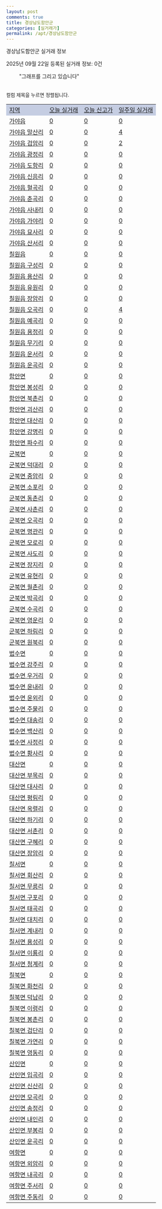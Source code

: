 ```yaml
---
layout: post
comments: true
title: 경상남도함안군
categories: [실거래가]
permalink: /apt/경상남도함안군
---
```


경상남도함안군 실거래 정보

2025년 09월 22일 등록된 실거래 정보: 0건

<!--<script async src="https://pagead2.googlesyndication.com/pagead/js/adsbygoogle.js?client=ca-pub-3485438051770037"
 crossorigin="anonymous"></script>-->

<script type="text/javascript">
  google.charts.load('current', {'packages':['corechart']});
  google.charts.setOnLoadCallback(drawChart);

  function drawChart() {
    var data = google.visualization.arrayToDataTable([['거래일', '매매', '전월세', '전매'], ['21-01', 1, 1, 0], ['21-02', 0, 1, 0], ['21-03', 0, 1, 0], ['21-04', 0, 1, 0], ['21-05', 0, 1, 0], ['21-06', 0, 2, 0], ['21-07', 6, 2, 0], ['21-08', 42, 10, 0], ['21-09', 39, 17, 0], ['21-10', 62, 16, 0], ['21-11', 46, 15, 0], ['21-12', 56, 16, 0], ['22-01', 46, 14, 0], ['22-02', 52, 14, 0], ['22-03', 50, 18, 0], ['22-04', 60, 13, 0], ['22-05', 47, 8, 0], ['22-06', 35, 10, 0], ['22-07', 31, 6, 0], ['22-08', 2, 1, 0], ['23-07', 1, 0, 0], ['23-08', 0, 1, 0], ['23-09', 0, 2, 0], ['23-10', 7, 3, 0], ['23-11', 41, 12, 0], ['23-12', 28, 13, 0], ['24-01', 2, 0, 0], ['24-02', 0, 1, 0], ['24-03', 1, 0, 0], ['24-04', 3, 0, 0], ['24-05', 2, 0, 0], ['24-06', 0, 1, 0], ['24-07', 1, 0, 0], ['24-08', 4, 0, 0], ['24-09', 29, 5, 0], ['24-10', 44, 0, 44], ['24-11', 21, 0, 21], ['24-12', 18, 18, 18], ['25-01', 31, 31, 31], ['25-02', 37, 37, 37], ['25-03', 36, 36, 36], ['25-04', 48, 48, 48], ['25-05', 40, 40, 40], ['25-06', 34, 34, 34], ['25-07', 32, 32, 32], ['25-08', 24, 24, 24], ['25-09', 7, 7, 7]]);

    var options = {
      title: '최근 1년간 유형별 거래량 추이',
      legend: { position: 'bottom' }
    };

    setTimeout(function() {
        var chart = new google.visualization.LineChart(document.getElementById('columnchart_material'));
        chart.draw(data, (options));
        document.getElementById('loading').style.display = 'none';
        var dayLabel = (new Date()).getDay();
        if (dayLabel < 2) {
            sorttable.innerSortFunction.apply(document.getElementById('week'), []);
            sorttable.innerSortFunction.apply(document.getElementById('week'), []);        
        }
        else {
            sorttable.innerSortFunction.apply(document.getElementById('today'), []);
            sorttable.innerSortFunction.apply(document.getElementById('today'), []);
        }
    }, 200);

  }
</script>

<div id="loading" style="z-index:20; display: block; margin-left: 35px">"그래프를 그리고 있습니다"</div>
<div id="columnchart_material" style="width: 95%; margin-left: -35px; display: block"></div>
<!--<div style="width: 95%; margin-left: -35px; display: block">
      <script async src="https://pagead2.googlesyndication.com/pagead/js/adsbygoogle.js?client=ca-pub-3485438051770037"
          crossorigin="anonymous"></script>
      <ins class="adsbygoogle"
          style="display:block"
          data-ad-format="fluid"
          data-ad-layout-key="-fb+5w+4e-db+86"
          data-ad-client="ca-pub-3485438051770037"
          data-ad-slot="1827090281"></ins>
      <script>
          (adsbygoogle = window.adsbygoogle || []).push({});
      </script>
</div>-->
<br>

<font size='small' style='font-size: small;'>컬럼 제목을 누르면 정렬됩니다.</font>
<table class="sortable">
  <tr style='background-color: rgba(114, 132, 186,0.4);'>
    <td id="region"><a href="#">지역</a></td>
    <td id="today"><a href="#">오늘 실거래</a></td>
    <td id="today_new"><a href="#">오늘 신고가</a></td>
    <td id="week"><a href="#">일주일 실거래</a></td>
  </tr>

  
  <tr class="item">
    <td><a href="경상남도함안군가야읍">가야읍</a></td>
    <td><a href="경상남도함안군가야읍">0</a></td>
    <td><a href="경상남도함안군가야읍">0</a></td>
    <td><a href="경상남도함안군가야읍">0</a></td>
  </tr>
    

  <tr class="item">
    <td><a href="경상남도함안군가야읍말산리">가야읍 말산리</a></td>
    <td><a href="경상남도함안군가야읍말산리">0</a></td>
    <td><a href="경상남도함안군가야읍말산리">0</a></td>
    <td><a href="경상남도함안군가야읍말산리">4</a></td>
  </tr>
    

  <tr class="item">
    <td><a href="경상남도함안군가야읍검암리">가야읍 검암리</a></td>
    <td><a href="경상남도함안군가야읍검암리">0</a></td>
    <td><a href="경상남도함안군가야읍검암리">0</a></td>
    <td><a href="경상남도함안군가야읍검암리">2</a></td>
  </tr>
    

  <tr class="item">
    <td><a href="경상남도함안군가야읍광정리">가야읍 광정리</a></td>
    <td><a href="경상남도함안군가야읍광정리">0</a></td>
    <td><a href="경상남도함안군가야읍광정리">0</a></td>
    <td><a href="경상남도함안군가야읍광정리">0</a></td>
  </tr>
    

  <tr class="item">
    <td><a href="경상남도함안군가야읍도항리">가야읍 도항리</a></td>
    <td><a href="경상남도함안군가야읍도항리">0</a></td>
    <td><a href="경상남도함안군가야읍도항리">0</a></td>
    <td><a href="경상남도함안군가야읍도항리">0</a></td>
  </tr>
    

  <tr class="item">
    <td><a href="경상남도함안군가야읍신음리">가야읍 신음리</a></td>
    <td><a href="경상남도함안군가야읍신음리">0</a></td>
    <td><a href="경상남도함안군가야읍신음리">0</a></td>
    <td><a href="경상남도함안군가야읍신음리">0</a></td>
  </tr>
    

  <tr class="item">
    <td><a href="경상남도함안군가야읍혈곡리">가야읍 혈곡리</a></td>
    <td><a href="경상남도함안군가야읍혈곡리">0</a></td>
    <td><a href="경상남도함안군가야읍혈곡리">0</a></td>
    <td><a href="경상남도함안군가야읍혈곡리">0</a></td>
  </tr>
    

  <tr class="item">
    <td><a href="경상남도함안군가야읍춘곡리">가야읍 춘곡리</a></td>
    <td><a href="경상남도함안군가야읍춘곡리">0</a></td>
    <td><a href="경상남도함안군가야읍춘곡리">0</a></td>
    <td><a href="경상남도함안군가야읍춘곡리">0</a></td>
  </tr>
    

  <tr class="item">
    <td><a href="경상남도함안군가야읍사내리">가야읍 사내리</a></td>
    <td><a href="경상남도함안군가야읍사내리">0</a></td>
    <td><a href="경상남도함안군가야읍사내리">0</a></td>
    <td><a href="경상남도함안군가야읍사내리">0</a></td>
  </tr>
    

  <tr class="item">
    <td><a href="경상남도함안군가야읍가야리">가야읍 가야리</a></td>
    <td><a href="경상남도함안군가야읍가야리">0</a></td>
    <td><a href="경상남도함안군가야읍가야리">0</a></td>
    <td><a href="경상남도함안군가야읍가야리">0</a></td>
  </tr>
    

  <tr class="item">
    <td><a href="경상남도함안군가야읍묘사리">가야읍 묘사리</a></td>
    <td><a href="경상남도함안군가야읍묘사리">0</a></td>
    <td><a href="경상남도함안군가야읍묘사리">0</a></td>
    <td><a href="경상남도함안군가야읍묘사리">0</a></td>
  </tr>
    

  <tr class="item">
    <td><a href="경상남도함안군가야읍산서리">가야읍 산서리</a></td>
    <td><a href="경상남도함안군가야읍산서리">0</a></td>
    <td><a href="경상남도함안군가야읍산서리">0</a></td>
    <td><a href="경상남도함안군가야읍산서리">0</a></td>
  </tr>
    

  <tr class="item">
    <td><a href="경상남도함안군칠원읍">칠원읍</a></td>
    <td><a href="경상남도함안군칠원읍">0</a></td>
    <td><a href="경상남도함안군칠원읍">0</a></td>
    <td><a href="경상남도함안군칠원읍">0</a></td>
  </tr>
    

  <tr class="item">
    <td><a href="경상남도함안군칠원읍구성리">칠원읍 구성리</a></td>
    <td><a href="경상남도함안군칠원읍구성리">0</a></td>
    <td><a href="경상남도함안군칠원읍구성리">0</a></td>
    <td><a href="경상남도함안군칠원읍구성리">0</a></td>
  </tr>
    

  <tr class="item">
    <td><a href="경상남도함안군칠원읍용산리">칠원읍 용산리</a></td>
    <td><a href="경상남도함안군칠원읍용산리">0</a></td>
    <td><a href="경상남도함안군칠원읍용산리">0</a></td>
    <td><a href="경상남도함안군칠원읍용산리">0</a></td>
  </tr>
    

  <tr class="item">
    <td><a href="경상남도함안군칠원읍유원리">칠원읍 유원리</a></td>
    <td><a href="경상남도함안군칠원읍유원리">0</a></td>
    <td><a href="경상남도함안군칠원읍유원리">0</a></td>
    <td><a href="경상남도함안군칠원읍유원리">0</a></td>
  </tr>
    

  <tr class="item">
    <td><a href="경상남도함안군칠원읍장암리">칠원읍 장암리</a></td>
    <td><a href="경상남도함안군칠원읍장암리">0</a></td>
    <td><a href="경상남도함안군칠원읍장암리">0</a></td>
    <td><a href="경상남도함안군칠원읍장암리">0</a></td>
  </tr>
    

  <tr class="item">
    <td><a href="경상남도함안군칠원읍오곡리">칠원읍 오곡리</a></td>
    <td><a href="경상남도함안군칠원읍오곡리">0</a></td>
    <td><a href="경상남도함안군칠원읍오곡리">0</a></td>
    <td><a href="경상남도함안군칠원읍오곡리">4</a></td>
  </tr>
    

  <tr class="item">
    <td><a href="경상남도함안군칠원읍예곡리">칠원읍 예곡리</a></td>
    <td><a href="경상남도함안군칠원읍예곡리">0</a></td>
    <td><a href="경상남도함안군칠원읍예곡리">0</a></td>
    <td><a href="경상남도함안군칠원읍예곡리">0</a></td>
  </tr>
    

  <tr class="item">
    <td><a href="경상남도함안군칠원읍용정리">칠원읍 용정리</a></td>
    <td><a href="경상남도함안군칠원읍용정리">0</a></td>
    <td><a href="경상남도함안군칠원읍용정리">0</a></td>
    <td><a href="경상남도함안군칠원읍용정리">0</a></td>
  </tr>
    

  <tr class="item">
    <td><a href="경상남도함안군칠원읍무기리">칠원읍 무기리</a></td>
    <td><a href="경상남도함안군칠원읍무기리">0</a></td>
    <td><a href="경상남도함안군칠원읍무기리">0</a></td>
    <td><a href="경상남도함안군칠원읍무기리">0</a></td>
  </tr>
    

  <tr class="item">
    <td><a href="경상남도함안군칠원읍운서리">칠원읍 운서리</a></td>
    <td><a href="경상남도함안군칠원읍운서리">0</a></td>
    <td><a href="경상남도함안군칠원읍운서리">0</a></td>
    <td><a href="경상남도함안군칠원읍운서리">0</a></td>
  </tr>
    

  <tr class="item">
    <td><a href="경상남도함안군칠원읍운곡리">칠원읍 운곡리</a></td>
    <td><a href="경상남도함안군칠원읍운곡리">0</a></td>
    <td><a href="경상남도함안군칠원읍운곡리">0</a></td>
    <td><a href="경상남도함안군칠원읍운곡리">0</a></td>
  </tr>
    

  <tr class="item">
    <td><a href="경상남도함안군함안면">함안면</a></td>
    <td><a href="경상남도함안군함안면">0</a></td>
    <td><a href="경상남도함안군함안면">0</a></td>
    <td><a href="경상남도함안군함안면">0</a></td>
  </tr>
    

  <tr class="item">
    <td><a href="경상남도함안군함안면봉성리">함안면 봉성리</a></td>
    <td><a href="경상남도함안군함안면봉성리">0</a></td>
    <td><a href="경상남도함안군함안면봉성리">0</a></td>
    <td><a href="경상남도함안군함안면봉성리">0</a></td>
  </tr>
    

  <tr class="item">
    <td><a href="경상남도함안군함안면북촌리">함안면 북촌리</a></td>
    <td><a href="경상남도함안군함안면북촌리">0</a></td>
    <td><a href="경상남도함안군함안면북촌리">0</a></td>
    <td><a href="경상남도함안군함안면북촌리">0</a></td>
  </tr>
    

  <tr class="item">
    <td><a href="경상남도함안군함안면괴산리">함안면 괴산리</a></td>
    <td><a href="경상남도함안군함안면괴산리">0</a></td>
    <td><a href="경상남도함안군함안면괴산리">0</a></td>
    <td><a href="경상남도함안군함안면괴산리">0</a></td>
  </tr>
    

  <tr class="item">
    <td><a href="경상남도함안군함안면대산리">함안면 대산리</a></td>
    <td><a href="경상남도함안군함안면대산리">0</a></td>
    <td><a href="경상남도함안군함안면대산리">0</a></td>
    <td><a href="경상남도함안군함안면대산리">0</a></td>
  </tr>
    

  <tr class="item">
    <td><a href="경상남도함안군함안면강명리">함안면 강명리</a></td>
    <td><a href="경상남도함안군함안면강명리">0</a></td>
    <td><a href="경상남도함안군함안면강명리">0</a></td>
    <td><a href="경상남도함안군함안면강명리">0</a></td>
  </tr>
    

  <tr class="item">
    <td><a href="경상남도함안군함안면파수리">함안면 파수리</a></td>
    <td><a href="경상남도함안군함안면파수리">0</a></td>
    <td><a href="경상남도함안군함안면파수리">0</a></td>
    <td><a href="경상남도함안군함안면파수리">0</a></td>
  </tr>
    

  <tr class="item">
    <td><a href="경상남도함안군군북면">군북면</a></td>
    <td><a href="경상남도함안군군북면">0</a></td>
    <td><a href="경상남도함안군군북면">0</a></td>
    <td><a href="경상남도함안군군북면">0</a></td>
  </tr>
    

  <tr class="item">
    <td><a href="경상남도함안군군북면덕대리">군북면 덕대리</a></td>
    <td><a href="경상남도함안군군북면덕대리">0</a></td>
    <td><a href="경상남도함안군군북면덕대리">0</a></td>
    <td><a href="경상남도함안군군북면덕대리">0</a></td>
  </tr>
    

  <tr class="item">
    <td><a href="경상남도함안군군북면중암리">군북면 중암리</a></td>
    <td><a href="경상남도함안군군북면중암리">0</a></td>
    <td><a href="경상남도함안군군북면중암리">0</a></td>
    <td><a href="경상남도함안군군북면중암리">0</a></td>
  </tr>
    

  <tr class="item">
    <td><a href="경상남도함안군군북면소포리">군북면 소포리</a></td>
    <td><a href="경상남도함안군군북면소포리">0</a></td>
    <td><a href="경상남도함안군군북면소포리">0</a></td>
    <td><a href="경상남도함안군군북면소포리">0</a></td>
  </tr>
    

  <tr class="item">
    <td><a href="경상남도함안군군북면동촌리">군북면 동촌리</a></td>
    <td><a href="경상남도함안군군북면동촌리">0</a></td>
    <td><a href="경상남도함안군군북면동촌리">0</a></td>
    <td><a href="경상남도함안군군북면동촌리">0</a></td>
  </tr>
    

  <tr class="item">
    <td><a href="경상남도함안군군북면사촌리">군북면 사촌리</a></td>
    <td><a href="경상남도함안군군북면사촌리">0</a></td>
    <td><a href="경상남도함안군군북면사촌리">0</a></td>
    <td><a href="경상남도함안군군북면사촌리">0</a></td>
  </tr>
    

  <tr class="item">
    <td><a href="경상남도함안군군북면오곡리">군북면 오곡리</a></td>
    <td><a href="경상남도함안군군북면오곡리">0</a></td>
    <td><a href="경상남도함안군군북면오곡리">0</a></td>
    <td><a href="경상남도함안군군북면오곡리">0</a></td>
  </tr>
    

  <tr class="item">
    <td><a href="경상남도함안군군북면명관리">군북면 명관리</a></td>
    <td><a href="경상남도함안군군북면명관리">0</a></td>
    <td><a href="경상남도함안군군북면명관리">0</a></td>
    <td><a href="경상남도함안군군북면명관리">0</a></td>
  </tr>
    

  <tr class="item">
    <td><a href="경상남도함안군군북면모로리">군북면 모로리</a></td>
    <td><a href="경상남도함안군군북면모로리">0</a></td>
    <td><a href="경상남도함안군군북면모로리">0</a></td>
    <td><a href="경상남도함안군군북면모로리">0</a></td>
  </tr>
    

  <tr class="item">
    <td><a href="경상남도함안군군북면사도리">군북면 사도리</a></td>
    <td><a href="경상남도함안군군북면사도리">0</a></td>
    <td><a href="경상남도함안군군북면사도리">0</a></td>
    <td><a href="경상남도함안군군북면사도리">0</a></td>
  </tr>
    

  <tr class="item">
    <td><a href="경상남도함안군군북면장지리">군북면 장지리</a></td>
    <td><a href="경상남도함안군군북면장지리">0</a></td>
    <td><a href="경상남도함안군군북면장지리">0</a></td>
    <td><a href="경상남도함안군군북면장지리">0</a></td>
  </tr>
    

  <tr class="item">
    <td><a href="경상남도함안군군북면유현리">군북면 유현리</a></td>
    <td><a href="경상남도함안군군북면유현리">0</a></td>
    <td><a href="경상남도함안군군북면유현리">0</a></td>
    <td><a href="경상남도함안군군북면유현리">0</a></td>
  </tr>
    

  <tr class="item">
    <td><a href="경상남도함안군군북면월촌리">군북면 월촌리</a></td>
    <td><a href="경상남도함안군군북면월촌리">0</a></td>
    <td><a href="경상남도함안군군북면월촌리">0</a></td>
    <td><a href="경상남도함안군군북면월촌리">0</a></td>
  </tr>
    

  <tr class="item">
    <td><a href="경상남도함안군군북면박곡리">군북면 박곡리</a></td>
    <td><a href="경상남도함안군군북면박곡리">0</a></td>
    <td><a href="경상남도함안군군북면박곡리">0</a></td>
    <td><a href="경상남도함안군군북면박곡리">0</a></td>
  </tr>
    

  <tr class="item">
    <td><a href="경상남도함안군군북면수곡리">군북면 수곡리</a></td>
    <td><a href="경상남도함안군군북면수곡리">0</a></td>
    <td><a href="경상남도함안군군북면수곡리">0</a></td>
    <td><a href="경상남도함안군군북면수곡리">0</a></td>
  </tr>
    

  <tr class="item">
    <td><a href="경상남도함안군군북면영운리">군북면 영운리</a></td>
    <td><a href="경상남도함안군군북면영운리">0</a></td>
    <td><a href="경상남도함안군군북면영운리">0</a></td>
    <td><a href="경상남도함안군군북면영운리">0</a></td>
  </tr>
    

  <tr class="item">
    <td><a href="경상남도함안군군북면하림리">군북면 하림리</a></td>
    <td><a href="경상남도함안군군북면하림리">0</a></td>
    <td><a href="경상남도함안군군북면하림리">0</a></td>
    <td><a href="경상남도함안군군북면하림리">0</a></td>
  </tr>
    

  <tr class="item">
    <td><a href="경상남도함안군군북면원북리">군북면 원북리</a></td>
    <td><a href="경상남도함안군군북면원북리">0</a></td>
    <td><a href="경상남도함안군군북면원북리">0</a></td>
    <td><a href="경상남도함안군군북면원북리">0</a></td>
  </tr>
    

  <tr class="item">
    <td><a href="경상남도함안군법수면">법수면</a></td>
    <td><a href="경상남도함안군법수면">0</a></td>
    <td><a href="경상남도함안군법수면">0</a></td>
    <td><a href="경상남도함안군법수면">0</a></td>
  </tr>
    

  <tr class="item">
    <td><a href="경상남도함안군법수면강주리">법수면 강주리</a></td>
    <td><a href="경상남도함안군법수면강주리">0</a></td>
    <td><a href="경상남도함안군법수면강주리">0</a></td>
    <td><a href="경상남도함안군법수면강주리">0</a></td>
  </tr>
    

  <tr class="item">
    <td><a href="경상남도함안군법수면우거리">법수면 우거리</a></td>
    <td><a href="경상남도함안군법수면우거리">0</a></td>
    <td><a href="경상남도함안군법수면우거리">0</a></td>
    <td><a href="경상남도함안군법수면우거리">0</a></td>
  </tr>
    

  <tr class="item">
    <td><a href="경상남도함안군법수면윤내리">법수면 윤내리</a></td>
    <td><a href="경상남도함안군법수면윤내리">0</a></td>
    <td><a href="경상남도함안군법수면윤내리">0</a></td>
    <td><a href="경상남도함안군법수면윤내리">0</a></td>
  </tr>
    

  <tr class="item">
    <td><a href="경상남도함안군법수면윤외리">법수면 윤외리</a></td>
    <td><a href="경상남도함안군법수면윤외리">0</a></td>
    <td><a href="경상남도함안군법수면윤외리">0</a></td>
    <td><a href="경상남도함안군법수면윤외리">0</a></td>
  </tr>
    

  <tr class="item">
    <td><a href="경상남도함안군법수면주물리">법수면 주물리</a></td>
    <td><a href="경상남도함안군법수면주물리">0</a></td>
    <td><a href="경상남도함안군법수면주물리">0</a></td>
    <td><a href="경상남도함안군법수면주물리">0</a></td>
  </tr>
    

  <tr class="item">
    <td><a href="경상남도함안군법수면대송리">법수면 대송리</a></td>
    <td><a href="경상남도함안군법수면대송리">0</a></td>
    <td><a href="경상남도함안군법수면대송리">0</a></td>
    <td><a href="경상남도함안군법수면대송리">0</a></td>
  </tr>
    

  <tr class="item">
    <td><a href="경상남도함안군법수면백산리">법수면 백산리</a></td>
    <td><a href="경상남도함안군법수면백산리">0</a></td>
    <td><a href="경상남도함안군법수면백산리">0</a></td>
    <td><a href="경상남도함안군법수면백산리">0</a></td>
  </tr>
    

  <tr class="item">
    <td><a href="경상남도함안군법수면사정리">법수면 사정리</a></td>
    <td><a href="경상남도함안군법수면사정리">0</a></td>
    <td><a href="경상남도함안군법수면사정리">0</a></td>
    <td><a href="경상남도함안군법수면사정리">0</a></td>
  </tr>
    

  <tr class="item">
    <td><a href="경상남도함안군법수면황사리">법수면 황사리</a></td>
    <td><a href="경상남도함안군법수면황사리">0</a></td>
    <td><a href="경상남도함안군법수면황사리">0</a></td>
    <td><a href="경상남도함안군법수면황사리">0</a></td>
  </tr>
    

  <tr class="item">
    <td><a href="경상남도함안군대산면">대산면</a></td>
    <td><a href="경상남도함안군대산면">0</a></td>
    <td><a href="경상남도함안군대산면">0</a></td>
    <td><a href="경상남도함안군대산면">0</a></td>
  </tr>
    

  <tr class="item">
    <td><a href="경상남도함안군대산면부목리">대산면 부목리</a></td>
    <td><a href="경상남도함안군대산면부목리">0</a></td>
    <td><a href="경상남도함안군대산면부목리">0</a></td>
    <td><a href="경상남도함안군대산면부목리">0</a></td>
  </tr>
    

  <tr class="item">
    <td><a href="경상남도함안군대산면대사리">대산면 대사리</a></td>
    <td><a href="경상남도함안군대산면대사리">0</a></td>
    <td><a href="경상남도함안군대산면대사리">0</a></td>
    <td><a href="경상남도함안군대산면대사리">0</a></td>
  </tr>
    

  <tr class="item">
    <td><a href="경상남도함안군대산면평림리">대산면 평림리</a></td>
    <td><a href="경상남도함안군대산면평림리">0</a></td>
    <td><a href="경상남도함안군대산면평림리">0</a></td>
    <td><a href="경상남도함안군대산면평림리">0</a></td>
  </tr>
    

  <tr class="item">
    <td><a href="경상남도함안군대산면옥렬리">대산면 옥렬리</a></td>
    <td><a href="경상남도함안군대산면옥렬리">0</a></td>
    <td><a href="경상남도함안군대산면옥렬리">0</a></td>
    <td><a href="경상남도함안군대산면옥렬리">0</a></td>
  </tr>
    

  <tr class="item">
    <td><a href="경상남도함안군대산면하기리">대산면 하기리</a></td>
    <td><a href="경상남도함안군대산면하기리">0</a></td>
    <td><a href="경상남도함안군대산면하기리">0</a></td>
    <td><a href="경상남도함안군대산면하기리">0</a></td>
  </tr>
    

  <tr class="item">
    <td><a href="경상남도함안군대산면서촌리">대산면 서촌리</a></td>
    <td><a href="경상남도함안군대산면서촌리">0</a></td>
    <td><a href="경상남도함안군대산면서촌리">0</a></td>
    <td><a href="경상남도함안군대산면서촌리">0</a></td>
  </tr>
    

  <tr class="item">
    <td><a href="경상남도함안군대산면구혜리">대산면 구혜리</a></td>
    <td><a href="경상남도함안군대산면구혜리">0</a></td>
    <td><a href="경상남도함안군대산면구혜리">0</a></td>
    <td><a href="경상남도함안군대산면구혜리">0</a></td>
  </tr>
    

  <tr class="item">
    <td><a href="경상남도함안군대산면장암리">대산면 장암리</a></td>
    <td><a href="경상남도함안군대산면장암리">0</a></td>
    <td><a href="경상남도함안군대산면장암리">0</a></td>
    <td><a href="경상남도함안군대산면장암리">0</a></td>
  </tr>
    

  <tr class="item">
    <td><a href="경상남도함안군칠서면">칠서면</a></td>
    <td><a href="경상남도함안군칠서면">0</a></td>
    <td><a href="경상남도함안군칠서면">0</a></td>
    <td><a href="경상남도함안군칠서면">0</a></td>
  </tr>
    

  <tr class="item">
    <td><a href="경상남도함안군칠서면회산리">칠서면 회산리</a></td>
    <td><a href="경상남도함안군칠서면회산리">0</a></td>
    <td><a href="경상남도함안군칠서면회산리">0</a></td>
    <td><a href="경상남도함안군칠서면회산리">0</a></td>
  </tr>
    

  <tr class="item">
    <td><a href="경상남도함안군칠서면무릉리">칠서면 무릉리</a></td>
    <td><a href="경상남도함안군칠서면무릉리">0</a></td>
    <td><a href="경상남도함안군칠서면무릉리">0</a></td>
    <td><a href="경상남도함안군칠서면무릉리">0</a></td>
  </tr>
    

  <tr class="item">
    <td><a href="경상남도함안군칠서면구포리">칠서면 구포리</a></td>
    <td><a href="경상남도함안군칠서면구포리">0</a></td>
    <td><a href="경상남도함안군칠서면구포리">0</a></td>
    <td><a href="경상남도함안군칠서면구포리">0</a></td>
  </tr>
    

  <tr class="item">
    <td><a href="경상남도함안군칠서면태곡리">칠서면 태곡리</a></td>
    <td><a href="경상남도함안군칠서면태곡리">0</a></td>
    <td><a href="경상남도함안군칠서면태곡리">0</a></td>
    <td><a href="경상남도함안군칠서면태곡리">0</a></td>
  </tr>
    

  <tr class="item">
    <td><a href="경상남도함안군칠서면대치리">칠서면 대치리</a></td>
    <td><a href="경상남도함안군칠서면대치리">0</a></td>
    <td><a href="경상남도함안군칠서면대치리">0</a></td>
    <td><a href="경상남도함안군칠서면대치리">0</a></td>
  </tr>
    

  <tr class="item">
    <td><a href="경상남도함안군칠서면계내리">칠서면 계내리</a></td>
    <td><a href="경상남도함안군칠서면계내리">0</a></td>
    <td><a href="경상남도함안군칠서면계내리">0</a></td>
    <td><a href="경상남도함안군칠서면계내리">0</a></td>
  </tr>
    

  <tr class="item">
    <td><a href="경상남도함안군칠서면용성리">칠서면 용성리</a></td>
    <td><a href="경상남도함안군칠서면용성리">0</a></td>
    <td><a href="경상남도함안군칠서면용성리">0</a></td>
    <td><a href="경상남도함안군칠서면용성리">0</a></td>
  </tr>
    

  <tr class="item">
    <td><a href="경상남도함안군칠서면이룡리">칠서면 이룡리</a></td>
    <td><a href="경상남도함안군칠서면이룡리">0</a></td>
    <td><a href="경상남도함안군칠서면이룡리">0</a></td>
    <td><a href="경상남도함안군칠서면이룡리">0</a></td>
  </tr>
    

  <tr class="item">
    <td><a href="경상남도함안군칠서면청계리">칠서면 청계리</a></td>
    <td><a href="경상남도함안군칠서면청계리">0</a></td>
    <td><a href="경상남도함안군칠서면청계리">0</a></td>
    <td><a href="경상남도함안군칠서면청계리">0</a></td>
  </tr>
    

  <tr class="item">
    <td><a href="경상남도함안군칠북면">칠북면</a></td>
    <td><a href="경상남도함안군칠북면">0</a></td>
    <td><a href="경상남도함안군칠북면">0</a></td>
    <td><a href="경상남도함안군칠북면">0</a></td>
  </tr>
    

  <tr class="item">
    <td><a href="경상남도함안군칠북면화천리">칠북면 화천리</a></td>
    <td><a href="경상남도함안군칠북면화천리">0</a></td>
    <td><a href="경상남도함안군칠북면화천리">0</a></td>
    <td><a href="경상남도함안군칠북면화천리">0</a></td>
  </tr>
    

  <tr class="item">
    <td><a href="경상남도함안군칠북면덕남리">칠북면 덕남리</a></td>
    <td><a href="경상남도함안군칠북면덕남리">0</a></td>
    <td><a href="경상남도함안군칠북면덕남리">0</a></td>
    <td><a href="경상남도함안군칠북면덕남리">0</a></td>
  </tr>
    

  <tr class="item">
    <td><a href="경상남도함안군칠북면이령리">칠북면 이령리</a></td>
    <td><a href="경상남도함안군칠북면이령리">0</a></td>
    <td><a href="경상남도함안군칠북면이령리">0</a></td>
    <td><a href="경상남도함안군칠북면이령리">0</a></td>
  </tr>
    

  <tr class="item">
    <td><a href="경상남도함안군칠북면봉촌리">칠북면 봉촌리</a></td>
    <td><a href="경상남도함안군칠북면봉촌리">0</a></td>
    <td><a href="경상남도함안군칠북면봉촌리">0</a></td>
    <td><a href="경상남도함안군칠북면봉촌리">0</a></td>
  </tr>
    

  <tr class="item">
    <td><a href="경상남도함안군칠북면검단리">칠북면 검단리</a></td>
    <td><a href="경상남도함안군칠북면검단리">0</a></td>
    <td><a href="경상남도함안군칠북면검단리">0</a></td>
    <td><a href="경상남도함안군칠북면검단리">0</a></td>
  </tr>
    

  <tr class="item">
    <td><a href="경상남도함안군칠북면가연리">칠북면 가연리</a></td>
    <td><a href="경상남도함안군칠북면가연리">0</a></td>
    <td><a href="경상남도함안군칠북면가연리">0</a></td>
    <td><a href="경상남도함안군칠북면가연리">0</a></td>
  </tr>
    

  <tr class="item">
    <td><a href="경상남도함안군칠북면영동리">칠북면 영동리</a></td>
    <td><a href="경상남도함안군칠북면영동리">0</a></td>
    <td><a href="경상남도함안군칠북면영동리">0</a></td>
    <td><a href="경상남도함안군칠북면영동리">0</a></td>
  </tr>
    

  <tr class="item">
    <td><a href="경상남도함안군산인면">산인면</a></td>
    <td><a href="경상남도함안군산인면">0</a></td>
    <td><a href="경상남도함안군산인면">0</a></td>
    <td><a href="경상남도함안군산인면">0</a></td>
  </tr>
    

  <tr class="item">
    <td><a href="경상남도함안군산인면입곡리">산인면 입곡리</a></td>
    <td><a href="경상남도함안군산인면입곡리">0</a></td>
    <td><a href="경상남도함안군산인면입곡리">0</a></td>
    <td><a href="경상남도함안군산인면입곡리">0</a></td>
  </tr>
    

  <tr class="item">
    <td><a href="경상남도함안군산인면신산리">산인면 신산리</a></td>
    <td><a href="경상남도함안군산인면신산리">0</a></td>
    <td><a href="경상남도함안군산인면신산리">0</a></td>
    <td><a href="경상남도함안군산인면신산리">0</a></td>
  </tr>
    

  <tr class="item">
    <td><a href="경상남도함안군산인면모곡리">산인면 모곡리</a></td>
    <td><a href="경상남도함안군산인면모곡리">0</a></td>
    <td><a href="경상남도함안군산인면모곡리">0</a></td>
    <td><a href="경상남도함안군산인면모곡리">0</a></td>
  </tr>
    

  <tr class="item">
    <td><a href="경상남도함안군산인면송정리">산인면 송정리</a></td>
    <td><a href="경상남도함안군산인면송정리">0</a></td>
    <td><a href="경상남도함안군산인면송정리">0</a></td>
    <td><a href="경상남도함안군산인면송정리">0</a></td>
  </tr>
    

  <tr class="item">
    <td><a href="경상남도함안군산인면내인리">산인면 내인리</a></td>
    <td><a href="경상남도함안군산인면내인리">0</a></td>
    <td><a href="경상남도함안군산인면내인리">0</a></td>
    <td><a href="경상남도함안군산인면내인리">0</a></td>
  </tr>
    

  <tr class="item">
    <td><a href="경상남도함안군산인면부봉리">산인면 부봉리</a></td>
    <td><a href="경상남도함안군산인면부봉리">0</a></td>
    <td><a href="경상남도함안군산인면부봉리">0</a></td>
    <td><a href="경상남도함안군산인면부봉리">0</a></td>
  </tr>
    

  <tr class="item">
    <td><a href="경상남도함안군산인면운곡리">산인면 운곡리</a></td>
    <td><a href="경상남도함안군산인면운곡리">0</a></td>
    <td><a href="경상남도함안군산인면운곡리">0</a></td>
    <td><a href="경상남도함안군산인면운곡리">0</a></td>
  </tr>
    

  <tr class="item">
    <td><a href="경상남도함안군여항면">여항면</a></td>
    <td><a href="경상남도함안군여항면">0</a></td>
    <td><a href="경상남도함안군여항면">0</a></td>
    <td><a href="경상남도함안군여항면">0</a></td>
  </tr>
    

  <tr class="item">
    <td><a href="경상남도함안군여항면외암리">여항면 외암리</a></td>
    <td><a href="경상남도함안군여항면외암리">0</a></td>
    <td><a href="경상남도함안군여항면외암리">0</a></td>
    <td><a href="경상남도함안군여항면외암리">0</a></td>
  </tr>
    

  <tr class="item">
    <td><a href="경상남도함안군여항면내곡리">여항면 내곡리</a></td>
    <td><a href="경상남도함안군여항면내곡리">0</a></td>
    <td><a href="경상남도함안군여항면내곡리">0</a></td>
    <td><a href="경상남도함안군여항면내곡리">0</a></td>
  </tr>
    

  <tr class="item">
    <td><a href="경상남도함안군여항면주서리">여항면 주서리</a></td>
    <td><a href="경상남도함안군여항면주서리">0</a></td>
    <td><a href="경상남도함안군여항면주서리">0</a></td>
    <td><a href="경상남도함안군여항면주서리">0</a></td>
  </tr>
    

  <tr class="item">
    <td><a href="경상남도함안군여항면주동리">여항면 주동리</a></td>
    <td><a href="경상남도함안군여항면주동리">0</a></td>
    <td><a href="경상남도함안군여항면주동리">0</a></td>
    <td><a href="경상남도함안군여항면주동리">0</a></td>
  </tr>
    


</table>


    